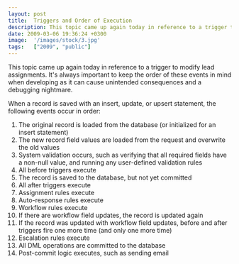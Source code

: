```yaml
---
layout: post
title:  Triggers and Order of Execution
description: This topic came up again today in reference to a trigger to modify leadass...
date: 2009-03-06 19:36:24 +0300
image:  '/images/stock/3.jpg'
tags:   ["2009", "public"]
---
```

<p>This topic came up again today in reference to a trigger to modify lead assignments. It's always important to keep the order of these events in mind when developing as it can cause unintended consequences and a debugging nightmare.</p>
<p>When a record is saved with an insert, update, or upsert statement, the following events occur in order:</p>
<ol>
<li>The original record is loaded from the database (or initialized for an insert statement)</li>
<li>The new record field values are loaded from the request and overwrite the old values</li>
<li>System validation occurs, such as verifying that all required fields have a non-null value, and running any user-defined validation rules</li>
<li>All before triggers execute</li>
<li>The record is saved to the database, but not yet committed</li>
<li>All after triggers execute</li>
<li>Assignment rules execute</li>
<li>Auto-response rules execute</li>
<li>Workflow rules execute</li>
<li>If there are workflow field updates, the record is updated again</li>
<li>If the record was updated with workflow field updates, before and after triggers fire one more time (and only one more time)</li>
<li>Escalation rules execute</li>
<li>All DML operations are committed to the database</li>
<li>Post-commit logic executes, such as sending email</li>
</ol>

